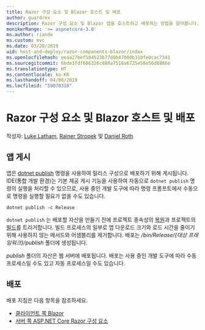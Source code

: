 ```yaml
---
title: Razor 구성 요소 및 Blazor 호스트 및 배포
author: guardrex
description: Razor 구성 요소 및 Blazor 앱을 호스트하고 배포하는 방법을 알아봅니다.
monikerRange: '>= aspnetcore-3.0'
ms.author: riande
ms.custom: mvc
ms.date: 03/28/2019
uid: host-and-deploy/razor-components-blazor/index
ms.openlocfilehash: eeaa27bef584523b77d8b47000b310fe0cac7341
ms.sourcegitcommit: 6bde1fdf686326c080a7518a6725e56e56d8886e
ms.translationtype: HT
ms.contentlocale: ko-KR
ms.lasthandoff: 04/08/2019
ms.locfileid: "59070310"
---
```

# <a name="host-and-deploy-razor-components-and-blazor"></a>Razor 구성 요소 및 Blazor 호스트 및 배포

작성자: [Luke Latham](https://github.com/guardrex), [Rainer Stropek](https://www.timecockpit.com) 및 [Daniel Roth](https://github.com/danroth27)

## <a name="publish-the-app"></a>앱 게시

앱은 [dotnet publish](/dotnet/core/tools/dotnet-publish) 명령을 사용하여 릴리스 구성으로 배포하기 위해 게시됩니다. IDE(통합 개발 환경)는 기본 제공 게시 기능을 사용하여 자동으로 `dotnet publish` 명령의 실행을 처리할 수 있으므로, 사용 중인 개발 도구에 따라 명령 프롬프트에서 수동으로 명령을 실행할 필요가 없을 수도 있습니다.

```console
dotnet publish -c Release
```

`dotnet publish` 는 배포할 자산을 만들기 전에 프로젝트 종속성의 [복원](/dotnet/core/tools/dotnet-restore)과 프로젝트의 [빌드](/dotnet/core/tools/dotnet-build)를 트리거합니다. 빌드 프로세스의 일부로 앱 다운로드 크기와 로드 시간을 줄이기 위해 사용하지 않는 메서드와 어셈블리를 제거합니다. 배포는 */bin/Release/{대상 프레임워크}/publish* 폴더에 생성됩니다.

*publish* 폴더의 자산은 웹 서버에 배포됩니다. 배포는 사용 중인 개발 도구에 따라 수동 프로세스일 수도 있고 자동 프로세스일 수도 있습니다.

## <a name="deployment"></a>배포

배포 지침은 다음 항목을 참조하세요.

* [클라이언트 쪽 Blazor](xref:host-and-deploy/razor-components-blazor/blazor)
* [서버 쪽 ASP.NET Core Razor 구성 요소](xref:host-and-deploy/razor-components-blazor/razor-components)
